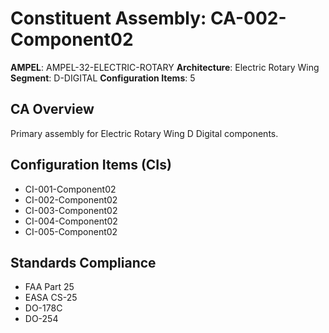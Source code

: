 # Constituent Assembly: CA-002-Component02

**AMPEL**: AMPEL-32-ELECTRIC-ROTARY
**Architecture**: Electric Rotary Wing
**Segment**: D-DIGITAL
**Configuration Items**: 5

## CA Overview
Primary assembly for Electric Rotary Wing D Digital components.

## Configuration Items (CIs)
- CI-001-Component02
- CI-002-Component02
- CI-003-Component02
- CI-004-Component02
- CI-005-Component02

## Standards Compliance
- FAA Part 25
- EASA CS-25
- DO-178C
- DO-254
